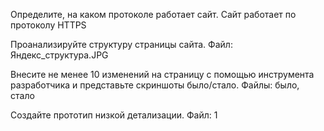 Определите, на каком протоколе работает сайт.
Сайт работает по протоколу HTTPS

Проанализируйте структуру страницы сайта.
Файл: Яндекс_структура.JPG

Внесите не менее 10 изменений на страницу с помощью инструмента разработчика и представьте скриншоты было/стало.
Файлы: было, стало

Создайте прототип низкой детализации.
Файл: 1
